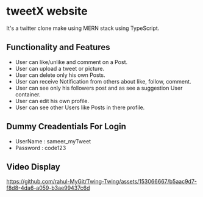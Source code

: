 # tweetX website

It's a twitter clone make using MERN stack using TypeScript.

## Functionality and Features

- User can like/unlike and comment on a Post.
- User can upload a tweet or picture.
- User can delete only his own Posts.
- User can receive Notification from others about like, follow, comment.
- User can see only his followers post and as see a suggestion User container.
- User can edit his own profile.
- User can see other Users like Posts in there profile.

## Dummy Creadentials For Login

- UserName : sameer_myTweet
- Password : code123

## Video Display

https://github.com/rahul-MyGit/Twing-Twing/assets/153066667/b5aac9d7-f8d8-4da6-a059-b3ae99437c6d
